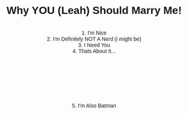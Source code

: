 <html>
<title>Why You Should</title>
    <link rel="icon" type="image/x-icon" href="https://assets-global.website-files.com/646218c67da47160c64a84d5/64634be786d11debe86c8c42_86.png">
<head>
<style>
body {

background-color:white;
font-family:arial;
color:white:
}
</style>
</head>
<body>
<br>
<br>
<br>
    <center>
<h1><b>Why YOU (Leah) Should Marry Me!</b></h1>
<br>
1. I'm Nice
        <br>
2. I'm Definitely NOT A Nerd (i might be)
        <br>
3. I Need You
        <br>
4. Thats About It...
        <br>
        <br>
        <br>
                <br>
        <br>
        <br>
                <br>
        <br>
        <br>
        5. I'm Also Batman
        </center>
</body>
</html>
